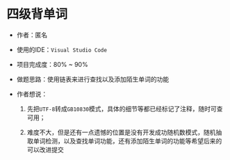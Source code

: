 # 四级背单词

- 作者：匿名

- 使用的IDE：`Visual Studio Code`

- 项目完成度：80% ~ 90%

- 做题思路：使用链表来进行查找以及添加陌生单词的功能

- 作者想说：

  1. 先把`UTF-8`转成`GB10830`模式，具体的细节等都已经标记了注释，随时可查可用；

  2. 难度不大，但是还有一点遗憾的位置是没有开发成功随机数模式，随机抽取单词检测，以及查找单词功能，还有添加陌生单词的功能等希望后来的可以改进提交